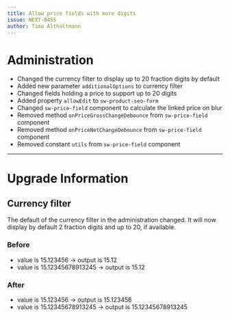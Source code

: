 ```yaml
---
title: Allow price fields with more digits
issue: NEXT-8455
author: Timo Altholtmann
---
```

# Administration
* Changed the currency filter to display up to 20 fraction digits by default
* Added new parameter `additionalOptions` to currency filter
* Changed fields holding a price to support up to 20 digits
* Added property `allowEdit` to `sw-product-seo-form`
* Changed `sw-price-field` component to calculate the linked price on blur
* Removed method `onPriceGrossChangeDebounce` from `sw-price-field` component
* Removed method `onPriceNetChangeDebounce` from `sw-price-field` component
* Removed constant `utils` from `sw-price-field` component
___
# Upgrade Information
## Currency filter
The default of the currency filter in the administration changed.
It will now display by default 2 fraction digits and up to 20, if available.
### Before
* value is 15.123456 -> output is 15.12
* value is 15.12345678913245 -> output is 15.12
### After
* value is 15.123456 -> output is 15.123456
* value is 15.12345678913245 -> output is 15.12345678913245
    
